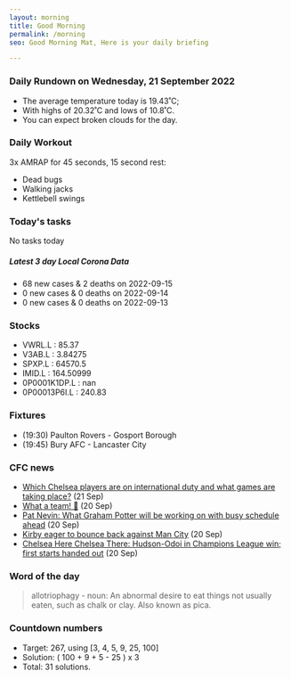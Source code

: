 ```yaml
---
layout: morning
title: Good Morning
permalink: /morning
seo: Good Morning Mat, Here is your daily briefing

---
```


<!-- weather_marker starts -->
### Daily Rundown on Wednesday, 21 September 2022

- The average temperature today is 19.43˚C;
- With highs of 20.32˚C and lows of 10.8˚C.
- You can expect broken clouds for the day.

<!-- weather_marker ends -->

### Daily Workout
<!-- workout_marker starts -->
3x AMRAP for 45 seconds, 15 second rest:

- Dead bugs
- Walking jacks
- Kettlebell swings

<!-- workout_marker ends -->

### Today's tasks
<!-- task_marker starts -->
No tasks today
<!-- task_marker ends -->

<!-- c19_marker starts -->
##### Latest 3 day Local Corona Data

- 68 new cases & 2 deaths on 2022-09-15
- 0 new cases & 0 deaths on 2022-09-14
- 0 new cases & 0 deaths on 2022-09-13

<!-- c19_marker ends -->

### Stocks

<!-- stocks_marker starts -->

- VWRL.L : 85.37
- V3AB.L : 3.84275
- SPXP.L : 64570.5
- IMID.L : 164.50999
- 0P0001K1DP.L : nan
- 0P00013P6I.L : 240.83

<!-- stocks_marker ends -->

### Fixtures

<!-- sports_marker starts -->

<ul>
<li>(19:30) Paulton Rovers - Gosport Borough</li>
<li>(19:45) Bury AFC - Lancaster City</li>
</ul>

<!-- sports_marker ends -->

### CFC news

<!-- cfc_marker starts -->
- [Which Chelsea players are on international duty and what games are taking place?](https://chelseafc.com/en/news/article/which-chelsea-players-are-on-international-duty-and-what-games-are-taking) (21 Sep)
- [What a team! 🤩](https://chelseafc.com/en/video/premier-league-first-choice-xi-or-presented-by-go-markets) (20 Sep)
- [Pat Nevin: What Graham Potter will be working on with busy schedule ahead](https://chelseafc.com/en/news/article/pat-nevin-what-graham-potter-will-be-working-on-with-busy-schedule-ahead) (20 Sep)
- [Kirby eager to bounce back against Man City](https://chelseafc.com/en/news/article/kirby-eager-to-bounce-back-against-man-city) (20 Sep)
- [Chelsea Here Chelsea There: Hudson-Odoi in Champions League win; first starts handed out](https://chelseafc.com/en/news/article/chelsea-here-chelsea-there-hudson-odoi-in-champions-league-win-first-starts) (20 Sep)

<!-- cfc_marker ends -->

### Word of the day
<!-- word_marker starts -->

 > allotriophagy - noun: An abnormal desire to eat things not usually eaten, such as chalk or clay. Also known as pica.

<!-- word_marker ends -->

### Countdown numbers
<!-- game_marker starts -->

- Target: 267, using [3, 4, 5, 9, 25, 100]
- Solution: ( 100 + 9 + 5 - 25 ) x 3
- Total: 31 solutions.

<!-- game_marker ends -->